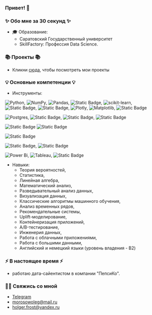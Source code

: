 ### Привет! 👋

### ✨ Обо мне за 30 секунд ✨ 
* 🎓 Образование:
  - Саратовский Государственный университет
  - SkillFactory: Профессия Data Science.
  
### 📚 Проекты 📚

* Кликни [сюда](https://github.com/MorozovOV/My-Projects/tree/master), чтобы посмотреть мои проекты

### 💡 Основные компетенции 💡
- Инструменты:

![Python](https://img.shields.io/badge/python-3670A0?style=for-the-badge&logo=python&logoColor=ffdd54), ![NumPy](https://img.shields.io/badge/numpy-%23013243.svg?style=for-the-badge&logo=numpy&logoColor=white), ![Pandas](https://img.shields.io/badge/pandas-%23150458.svg?style=for-the-badge&logo=pandas&logoColor=white), ![Static Badge](https://img.shields.io/badge/-%23C5D0E6?style=for-the-badge&logo=scipy&logoColor=blue&label=scipy&labelColor=%23C5D0E6), ![scikit-learn](https://img.shields.io/badge/scikit--learn-%23F7931E.svg?style=for-the-badge&logo=scikit-learn&logoColor=white), ![Static Badge](https://img.shields.io/badge/-%23C5D0E6?style=for-the-badge&logo=statsmodels&logoColor=black&label=statsmodels&labelColor=%23C5D0E6), ![Static Badge](https://img.shields.io/badge/-%23C5D0E6?style=for-the-badge&logo=pmdarima&logoColor=black&label=pmdarima&labelColor=%23C5D0E6), ![Plotly](https://img.shields.io/badge/Plotly-%233F4F75.svg?style=for-the-badge&logo=plotly&logoColor=white), ![Matplotlib](https://img.shields.io/badge/Matplotlib-%23ffffff.svg?style=for-the-badge&logo=Matplotlib&logoColor=black), ![Static Badge](https://img.shields.io/badge/-green?style=for-the-badge&logo=seaborn&logoColor=white&label=seaborn&labelColor=green)

![Postgres](https://img.shields.io/badge/postgres-%23316192.svg?style=for-the-badge&logo=postgresql&logoColor=white), ![Static Badge](https://img.shields.io/badge/-%23C5D0E6?style=for-the-badge&logo=clickhouse&logoColor=yellow&label=clickhouse&labelColor=%23C5D0E6), ![Static Badge](https://img.shields.io/badge/-%23C5D0E6?style=for-the-badge&logo=redis&logoColor=red&label=redis&labelColor=%23C5D0E6), ![Static Badge](https://img.shields.io/badge/-black?style=for-the-badge&logo=mongodb&logoColor=green&label=mongodb&labelColor=black)

![Static Badge](https://img.shields.io/badge/hadoop-blue?style=for-the-badge&logo=apache&logoColor=red&labelColor=white&color=blue)
![Static Badge](https://img.shields.io/badge/spark-black?style=for-the-badge&logo=apache&logoColor=red&labelColor=white&color=black)

![Static Badge](https://img.shields.io/badge/-%23C5D0E6?style=for-the-badge&logo=docker&logoColor=blue&label=docker&labelColor=%23C5D0E6)

![Static Badge](https://img.shields.io/badge/-%23C5D0E6?style=for-the-badge&logo=yandex%20cloud&logoColor=blue&label=yandex%20cloud&labelColor=%23C5D0E6), ![Static Badge](https://img.shields.io/badge/-red?style=for-the-badge&logo=comet%20ml&logoColor=red&label=comet%20ml&labelColor=red)


![Power Bi](https://img.shields.io/badge/power_bi-F2C811?style=for-the-badge&logo=powerbi&logoColor=black), ![Tableau](https://xmldatafeed.com/wp-content/uploads/2023/07/39.gif), ![Static Badge](https://img.shields.io/badge/-blue?style=for-the-badge&logo=datalens&logoColor=blue&label=datalens&labelColor=blue)



- Навыки:
    * Теория вероятностей,
    * Статистика,
    * Линейная алгебра,
    * Математический анализ,
    * Разведывательный анализ данных,
    * Визуализация данных,
    * Классические алгоритмы машинного обучения,
    * Анализ временных рядов,
    * Рекомендательные системы,
    * Uplift-моделирование,
    * Контейнеризация приложений,
    * A/B-тестирование,
    * Инженерия данных,
    * Работа с облачными приложениями,
    * Работа с большими данными,
    * Английский и немецкий языки (уровень владения - B2) 
    

### ⚡️ В настоящее время ⚡️
- работаю дата-сайентистом в компании "ПепсиКо".

### 🙌🏻 Свяжись со мной
- [Telegram](https://t.me/holger_frost)
- morosowoleg@mail.ru
- holger.frost@yandex.ru

